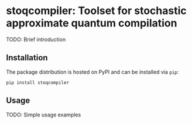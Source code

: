 # stoqcompiler: Toolset for stochastic approximate quantum compilation

TODO: Brief introduction

## Installation

The package distribution is hosted on PyPI and can be installed via `pip`:

```
pip install stoqcompiler
```

## Usage

TODO: Simple usage examples
